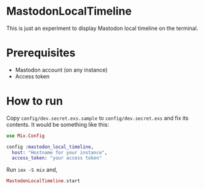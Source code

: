 # MastodonLocalTimeline

This is just an experiment to display Mastodon local timeline on the terminal.

# Prerequisites

* Mastodon account (on any instance)
* Access token

# How to run

Copy `config/dev.secret.exs.sample` to `config/dev.secret.exs` and fix its contents.
It would be something like this:

```elixir
use Mix.Config

config :mastodon_local_timeline,
  host: "Hostname for your instance",
  access_token: "your access token"
```

Run `iex -S mix` and,

```elixir
MastodonLocalTimeline.start
```
